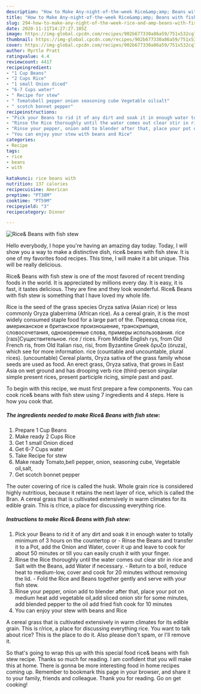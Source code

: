 ```yaml
---
description: "How to Make Any-night-of-the-week Rice&amp;amp; Beans with fish stew"
title: "How to Make Any-night-of-the-week Rice&amp;amp; Beans with fish stew"
slug: 294-how-to-make-any-night-of-the-week-rice-and-amp-beans-with-fish-stew
date: 2020-11-11T14:27:27.105Z
image: https://img-global.cpcdn.com/recipes/902b677330a86a59/751x532cq70/rice-beans-with-fish-stew-recipe-main-photo.jpg
thumbnail: https://img-global.cpcdn.com/recipes/902b677330a86a59/751x532cq70/rice-beans-with-fish-stew-recipe-main-photo.jpg
cover: https://img-global.cpcdn.com/recipes/902b677330a86a59/751x532cq70/rice-beans-with-fish-stew-recipe-main-photo.jpg
author: Myrtle Pratt
ratingvalue: 4.4
reviewcount: 4417
recipeingredient:
- "1 Cup Beans"
- "2 Cups Rice"
- "1 small Onion diced"
- "6-7 Cups water"
- " Recipe for stew"
- " Tomatobell pepper onion seasoning cube Vegetable oilsalt"
- " scotch bonnet pepper"
recipeinstructions:
- "Pick your Beans to rid it of any dirt and soak it in enough water to totally minimum of 3 hours on the countertop or  Rinse the Beans and transfer it to a Pot, add the Onion and Water, cover it up and leave to cook for about 50 minutes or till you can easily crush it with your finger."
- "Rinse the Rice thoroughly until the water comes out clear stir in rice and Salt with the Beans, add Water if necessary. Return to a boil, reduce heat to medium-low, cover and cook for 20 minutes without removing the lid. Fold the Rice and Beans together gently and serve with your fish stew."
- "Rinse your pepper, onion add to blender after that, place your pot on medium heat add vegetable oil,add sliced onion stir for some minutes, add blended pepper to the oil add fried fish cook for 10 minutes"
- "You can enjoy your stew with beans and Rice"
categories:
- Recipe
tags:
- rice
- beans
- with

katakunci: rice beans with 
nutrition: 137 calories
recipecuisine: American
preptime: "PT38M"
cooktime: "PT59M"
recipeyield: "3"
recipecategory: Dinner

---
```



![Rice&amp; Beans with fish stew](https://img-global.cpcdn.com/recipes/902b677330a86a59/751x532cq70/rice-beans-with-fish-stew-recipe-main-photo.jpg)

Hello everybody, I hope you're having an amazing day today. Today, I will show you a way to make a distinctive dish, rice&amp; beans with fish stew. It is one of my favorites food recipes. This time, I will make it a bit unique. This will be really delicious.

Rice&amp; Beans with fish stew is one of the most favored of recent trending foods in the world. It is appreciated by millions every day. It is easy, it is fast, it tastes delicious. They are fine and they look wonderful. Rice&amp; Beans with fish stew is something that I have loved my whole life.

Rice is the seed of the grass species Oryza sativa (Asian rice) or less commonly Oryza glaberrima (African rice). As a cereal grain, it is the most widely consumed staple food for a large part of the. Перевод слова rice, американское и британское произношение, транскрипция, словосочетания, однокоренные слова, примеры использования. rice [raɪs]Существительное. rice / rices. From Middle English rys, from Old French ris, from Old Italian riso, risi, from Byzantine Greek ὄρυζα (óruza), which see for more information. rice (countable and uncountable, plural rices). (uncountable) Cereal plants, Oryza sativa of the grass family whose seeds are used as food. An erect grass, Oryza sativa, that grows in East Asia on wet ground and has drooping verb rice (third-person singular simple present rices, present participle ricing, simple past and past.


To begin with this recipe, we must first prepare a few components. You can cook rice&amp; beans with fish stew using 7 ingredients and 4 steps. Here is how you cook that.

<!--inarticleads1-->

##### The ingredients needed to make Rice&amp; Beans with fish stew:

1. Prepare 1 Cup Beans
1. Make ready 2 Cups Rice
1. Get 1 small Onion diced
1. Get 6-7 Cups water
1. Take  Recipe for stew
1. Make ready  Tomato,bell pepper, onion, seasoning cube, Vegetable oil,salt,
1. Get  scotch bonnet pepper


The outer covering of rice is called the husk. Whole grain rice is considered highly nutritious, because it retains the next layer of rice, which is called the Bran. A cereal grass that is cultivated extensively in warm climates for its edible grain. This is r/rice, a place for discussing everything rice. 

<!--inarticleads2-->

##### Instructions to make Rice&amp; Beans with fish stew:

1. Pick your Beans to rid it of any dirt and soak it in enough water to totally minimum of 3 hours on the countertop or  - Rinse the Beans and transfer it to a Pot, add the Onion and Water, cover it up and leave to cook for about 50 minutes or till you can easily crush it with your finger.
1. Rinse the Rice thoroughly until the water comes out clear stir in rice and Salt with the Beans, add Water if necessary. - Return to a boil, reduce heat to medium-low, cover and cook for 20 minutes without removing the lid. - Fold the Rice and Beans together gently and serve with your fish stew.
1. Rinse your pepper, onion add to blender after that, place your pot on medium heat add vegetable oil,add sliced onion stir for some minutes, add blended pepper to the oil add fried fish cook for 10 minutes
1. You can enjoy your stew with beans and Rice


A cereal grass that is cultivated extensively in warm climates for its edible grain. This is r/rice, a place for discussing everything rice. You want to talk about rice? This is the place to do it. Also please don&#39;t spam, or I&#39;ll remove it. 

So that's going to wrap this up with this special food rice&amp; beans with fish stew recipe. Thanks so much for reading. I am confident that you will make this at home. There is gonna be more interesting food in home recipes coming up. Remember to bookmark this page in your browser, and share it to your family, friends and colleague. Thank you for reading. Go on get cooking!
